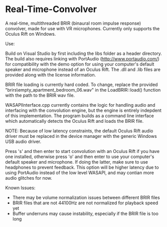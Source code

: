 # Real-Time-Convolver
A real-time, multithreaded BRIR (binaural room impulse response) convolver, made for use with VR microphones. Currently only supports the Oculus Rift on Windows. 

Use:

Build on Visual Studio by first including the libs folder as a header directory. The build also requires linking with PortAudio (http://www.portaudio.com/) for compatibility with the demo option for using your computer's default speaker and microphone instead of an Oculus Rift. The .dll and .lib files are provided along with the license information.

BRIR file loading is currently hard coded. To change, replace the provided "brirs\\empty_apartment_bedroom_06.wav" in the LoadBRIR::load() function with the path to the BRIR wav file. 

WASAPIInterface.cpp currently contains the logic for handling audio and interfacing with the convolution engine, but the engine is entirely indepdent of this implementation. The program builds as a command line interface which automatically detects the Oculus Rift and loads the BRIR file.

NOTE: Because of low latency constraints, the default Oculus Rift audio driver must be replaced in the device manager with the generic Windows USB audio driver.

Press 's' and then enter to start convolution with an Oculus Rift if you have one installed, otherwise press 'o' and then enter to use your computer's default speaker and microphone. If doing the latter, make sure to use headphones to prevent feedback. This option will be higher latency due to using PortAudio instead of the low level WASAPI, and may contian more audio glitches for now.

Known Issues:

- There may be volume normalization issues between different BRIR files
- BRIR files that are not 44100Hz are not normalized for playback speed yet
- Buffer underruns may cause instability, especially if the BRIR file is too long
